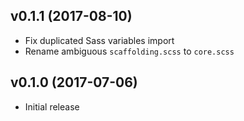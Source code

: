 v0.1.1 (2017-08-10)
------------------

- Fix duplicated Sass variables import
- Rename ambiguous `scaffolding.scss` to `core.scss`


v0.1.0 (2017-07-06)
------------------

- Initial release
